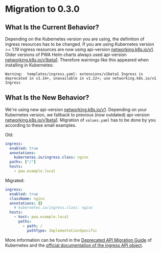 # Migration to 0.3.0

## What Is the Current Behavior?
Depending on the Kubernetes version you are using, the definition of ingress resources has to be changed. If you are using Kubernetes version >= 1.19 ingress resources are now using api-version [networking.k8s.io/v1](http://networking.k8s.io/v1). Older versions of PWA Helm charts always used api-version [networking.k8s.io/v1beta1](http://networking.k8s.io/v1beta1). Therefore warnings like this appeared when installing in Kubernetes:
```
Warning:  templates/ingress.yaml: extensions/v1beta1 Ingress is deprecated in v1.14+, unavailable in v1.22+; use networking.k8s.io/v1 Ingress
```

## What Is the New Behavior?

We're using new api-version [networking.k8s.io/v1](http://networking.k8s.io/v1). Depending on your Kubernetes version, we fallback to previous (now outdated) api-version [networking.k8s.io/v1beta1](http://networking.k8s.io/v1beta1). Migration of `values.yaml` has to be done by you according to these small examples.

Old:
```yaml
ingress:
  enabled: true
  annotations:
    kubernetes.io/ingress.class: nginx
  paths: ["/"]
  hosts:
    - pwa.example.local
```
Migrated:
```yaml
ingress:
  enabled: true
  className: nginx
  annotations: {}
    # kubernetes.io/ingress.class: nginx
  hosts:
    - host: pwa.example.local
      paths:
        - path: /
          pathType: ImplementationSpecific
```
More information can be found in the [Deprecated API Migration Guide](https://kubernetes.io/docs/reference/using-api/deprecation-guide/) of Kubernetes and the [official documentation of the ingress API object](https://kubernetes.io/docs/concepts/services-networking/ingress/).

